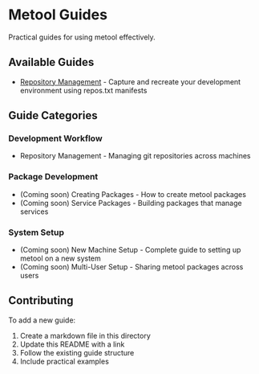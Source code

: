 # Metool Guides

Practical guides for using metool effectively.

## Available Guides

- [Repository Management](repository-management.md) - Capture and recreate your development environment using repos.txt manifests

## Guide Categories

### Development Workflow
- Repository Management - Managing git repositories across machines

### Package Development
- (Coming soon) Creating Packages - How to create metool packages
- (Coming soon) Service Packages - Building packages that manage services

### System Setup
- (Coming soon) New Machine Setup - Complete guide to setting up metool on a new system
- (Coming soon) Multi-User Setup - Sharing metool packages across users

## Contributing

To add a new guide:
1. Create a markdown file in this directory
2. Update this README with a link
3. Follow the existing guide structure
4. Include practical examples
